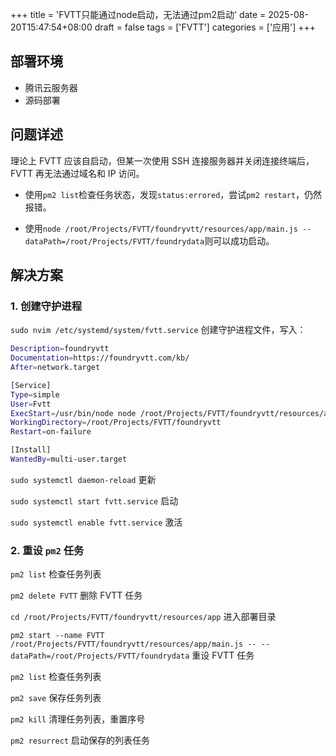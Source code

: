 +++
title = 'FVTT只能通过node启动，无法通过pm2启动'
date = 2025-08-20T15:47:54+08:00
draft = false
tags = ['FVTT']
categories = ['应用']
+++

## 部署环境
- 腾讯云服务器 
- 源码部署

## 问题详述
理论上 FVTT 应该自启动，但某一次使用 SSH 连接服务器并关闭连接终端后，FVTT 再无法通过域名和 IP 访问。

- 使用`pm2 list`检查任务状态，发现`status:errored`，尝试`pm2 restart`，仍然报错。

- 使用`node /root/Projects/FVTT/foundryvtt/resources/app/main.js --dataPath=/root/Projects/FVTT/foundrydata`则可以成功启动。

## 解决方案

### 1. 创建守护进程

`sudo nvim /etc/systemd/system/fvtt.service` 创建守护进程文件，写入：

```bash
Description=foundryvtt
Documentation=https://foundryvtt.com/kb/
After=network.target

[Service]
Type=simple
User=Fvtt 
ExecStart=/usr/bin/node node /root/Projects/FVTT/foundryvtt/resources/app/main.js --dataPath=/root/Projects/FVTT/foundrydata
WorkingDirectory=/root/Projects/FVTT/foundryvtt
Restart=on-failure

[Install]
WantedBy=multi-user.target
```

`sudo systemctl daemon-reload` 更新

`sudo systemctl start fvtt.service` 启动

`sudo systemctl enable fvtt.service` 激活

### 2. 重设 `pm2` 任务

`pm2 list` 检查任务列表

`pm2 delete FVTT` 删除 FVTT 任务

`cd /root/Projects/FVTT/foundryvtt/resources/app` 进入部署目录

`pm2 start --name FVTT /root/Projects/FVTT/foundryvtt/resources/app/main.js -- --dataPath=/root/Projects/FVTT/foundrydata` 重设 FVTT 任务

`pm2 list` 检查任务列表

`pm2 save` 保存任务列表

`pm2 kill` 清理任务列表，重置序号

`pm2 resurrect` 启动保存的列表任务
